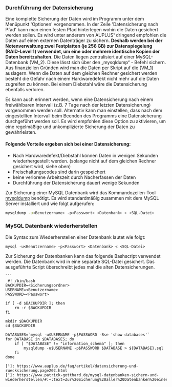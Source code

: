 ﻿### Durchführung der Datensicherung

Eine komplette Sicherung der Daten wird im Programm unter dem Menüpunkt 'Optionen' vorgenommen. In der Zeile 'Datensicherung nach Pfad' kann man einen festen Pfad hinterlegen wohin die Daten gesichert werden sollen. Es wird unter anderem von AUPLUS¹ dringend empfohlen die Daten auf einen externen Datenträger zu sichern. **Deshalb werden bei der Notenverwaltung zwei Festplatten (je 256 GB) zur Datenspiegelung (RAID-Level 1) verwendet, um eine oder mehrere identische Kopien der Daten bereitzuhalten.** Die Daten liegen zentralisiert auf einer MySQL-Datenbank (VM_2). Diese lässt sich über den „mysqldump“ - Befehl sichern. Aus finanziellen Gründen wird man die Daten per Skript auf die (VM_1) auslagern. Wenn die Daten auf dem gleichen Rechner gesichert werden besteht die Gefahr nach einem Hardwaredefekt nicht mehr auf die Daten zugreifen zu können. Bei einem Diebstahl wäre die Datensicherung ebenfalls verloren. 

Es kann auch erinnert werden, wenn eine Datensicherung nach einem freiwählbaren Intervall (z.B. 7 Tage nach der letzten Datensicherung) vorgenommen werden soll. Alternativ kann man einstellen, dass nach dem eingestellten Intervall beim Beenden des Programms eine Datensicherung durchgeführt werden soll. Es wird empfohlen diese Option zu aktivieren, um eine regelmäßige und unkomplizierte  Sicherung der Daten zu gewährleisten.


#### Folgende Vorteile ergeben sich bei einer Datensicherung:

 - Nach Hardwaredefekt/Diebstahl können Daten in wenigen Sekunden wiederhergestellt werden. (solange nicht auf dem gleichen Rechner gesichert wird, siehe oben)
-  Freischaltungscodes sind darin gespeichert
-   keine verlorene Arbeitszeit durch Nacherfassen der Daten
-   Durchführung der Datensicherung dauert wenige Sekunden

   



Zur Sicherung einer MySQL Datenbank wird das Kommandozeilen-Tool [mysqldump](http://dev.mysql.com/doc/refman/5.1/en/mysqldump.html) benötigt. 
Es wird standardmäßig zusammen mit dem MySQL Server installiert und wie folgt aufgerufen:
```bash 
mysqldump -u<Benutzername> -p<Passwort> <Datenbank> > <SQL-Datei>
```

### MySQL Datenbank wiederherstellen
Die Syntax zum Wiederherstellen einer Datenbank lautet wie folgt:

    
    mysql -u<Benutzername> –p<Passwort> <Datenbank> < <SQL-Datei>

Zur Sicherung der Datenbanken kann das folgende Bashscript verwendet werden. Die Datenbank wird in eine separate SQL-Datei gesichert. Das ausgeführte Script überschreibt jedes mal die alten Datensicherungen. 

    ```
     #! /bin/bash
	BACKUPDIR=<Sicherungsordner>
	USERNAME=<Benutzername>
	PASSWORD=<Passwort>

	if [ -d $BACKUPDIR ]; then
	    rm -r $BACKUPDIR
	fi

	mkdir $BACKUPDIR
	cd $BACKUPDIR

	DATABASES=`mysql -u$USERNAME -p$PASSWORD -Bse 'show databases'`
	for DATABASE in $DATABASES; do
	    if [ "$DATABASE" != "information_schema" ]; then
	        mysqldump -u$USERNAME -p$PASSWORD $DATABASE > ${DATABASE}.sql
	    fi
	done
    
```
[¹]: https://www.auplus.de/faq/artikel/datensicherung-und-ruecksicherung.page202.html
[²]: https://www.patrick-gotthard.de/mysql-datenbanken-sichern-und-wiederherstellen/#:~:text=Zur%20Sicherung%20aller%20Datenbanken%20eines,also%20noch%20weiter%20verarbeitet%20werden.
```
